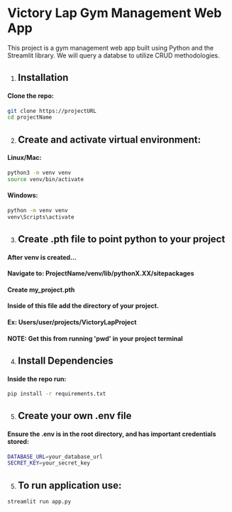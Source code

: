 # Victory Lap Gym Management Web App
This project is a gym management web app built using Python and the Streamlit library.
We will query a databse to utilize CRUD methodologies.


1. ## Installation
#### Clone the repo:
```bash
git clone https://projectURL
cd projectName
```

2. ## Create and activate virtual environment:
#### Linux/Mac:
```bash
python3 -m venv venv
source venv/bin/activate
```

#### Windows:
```bash
python -m venv venv
venv\Scripts\activate
```

3. ## Create .pth file to point python to your project
#### After venv is created...
#### Navigate to: **ProjectName/venv/lib/pythonX.XX/sitepackages**
#### Create **my_project.pth**
#### Inside of this file add the directory of your project.
#### Ex: **Users/user/projects/VictoryLapProject**
#### **NOTE:** Get this from running 'pwd' in your project terminal

4. ## Install Dependencies
#### Inside the repo run:
```bash
pip install -r requirements.txt
```

5. ## Create your own .env file
#### Ensure the .env is in the root directory, and has important credentials stored:
```bash
DATABASE_URL=your_database_url
SECRET_KEY=your_secret_key
```

5. ## To run application use:
```bash
streamlit run app.py
```



